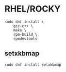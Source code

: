 # RHEL/ROCKY

```
sudo dnf install \
    gcc-c++ \
    make \
    rpm-build \
    rpmdevtools
```


## setxkbmap
```
sudo dnf install setxkbmap
```